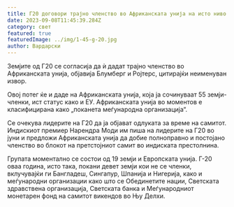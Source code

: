 ```yaml
---
title: Г20 договори трајно членство во Африканската унија на исто ниво со ЕУ?
date: 2023-09-08T11:45:39.284Z
category: свет
featured: true
featuredImage: ../img/1-45-g-20.jpg
author: Вардарски
---
```

Земјите од Г20 се согласија да ѝ дадат трајно членство во Африканската унија, објавија Блумберг и Ројтерс, цитирајќи неименуван извор.

Овој потег ќе и даде на Африканската унија, која ја сочинуваат 55 земји-членки, ист статус како и ЕУ. Африканската унија во моментов е класифицирана како „поканета меѓународна организација“.

Се очекува лидерите на Г20 да ја објават одлуката за време на самитот. Индискиот премиер Нарендра Моди им пиша на лидерите на Г20 во јуни и предложи Африканската унија да добие полноправно и постојано членство во блокот на претстојниот самит во индиската престолнина.

Групата моментално се состои од 19 земји и Европската унија. Г-20 оваа година, исто така, покани девет земји кои не се членки, вклучувајќи ги Бангладеш, Сингапур, Шпанија и Нигерија, како и меѓународни организации како што се Обединетите нации, Светската здравствена организација, Светската банка и Меѓународниот монетарен фонд на самитот викендов во Њу Делхи.